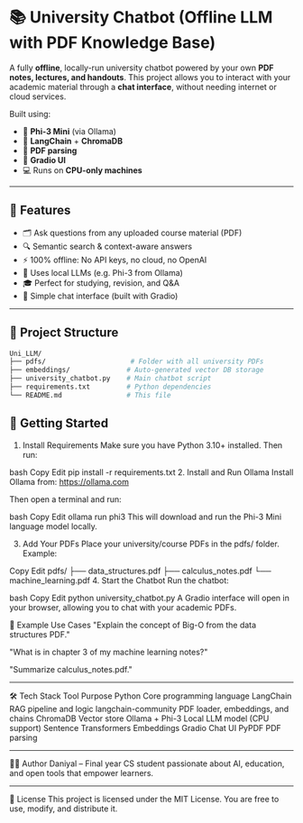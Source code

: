 # 📚 University Chatbot (Offline LLM with PDF Knowledge Base)

A fully **offline**, locally-run university chatbot powered by your own **PDF notes, lectures, and handouts**. This project allows you to interact with your academic material through a **chat interface**, without needing internet or cloud services.

Built using:
- 🧠 **Phi-3 Mini** (via Ollama)
- 🔗 **LangChain** + **ChromaDB**
- 📄 **PDF parsing**
- 💬 **Gradio UI**
- 💻 Runs on **CPU-only machines**

---

## 🎯 Features

- 🗂️ Ask questions from any uploaded course material (PDF)
- 🔍 Semantic search & context-aware answers
- ⚡ 100% offline: No API keys, no cloud, no OpenAI
- 🧠 Uses local LLMs (e.g. Phi-3 from Ollama)
- 🎓 Perfect for studying, revision, and Q&A
- 💬 Simple chat interface (built with Gradio)

---

## 📁 Project Structure

```bash
Uni_LLM/
├── pdfs/                     # Folder with all university PDFs
├── embeddings/              # Auto-generated vector DB storage
├── university_chatbot.py    # Main chatbot script
├── requirements.txt         # Python dependencies
└── README.md                # This file
```

## 🚀 Getting Started
1. Install Requirements
Make sure you have Python 3.10+ installed. Then run:

bash
Copy
Edit
pip install -r requirements.txt
2. Install and Run Ollama
Install Ollama from: https://ollama.com

Then open a terminal and run:

bash
Copy
Edit
ollama run phi3
This will download and run the Phi-3 Mini language model locally.

3. Add Your PDFs
Place your university/course PDFs in the pdfs/ folder. Example:

Copy
Edit
pdfs/
├── data_structures.pdf
├── calculus_notes.pdf
└── machine_learning.pdf
4. Start the Chatbot
Run the chatbot:

bash
Copy
Edit
python university_chatbot.py
A Gradio interface will open in your browser, allowing you to chat with your academic PDFs.

💬 Example Use Cases
"Explain the concept of Big-O from the data structures PDF."

"What is in chapter 3 of my machine learning notes?"

"Summarize calculus_notes.pdf."

---

🛠️ Tech Stack
Tool	Purpose
Python	Core programming language
LangChain	RAG pipeline and logic
langchain-community	PDF loader, embeddings, and chains
ChromaDB	Vector store
Ollama + Phi-3	Local LLM model (CPU support)
Sentence Transformers	Embeddings
Gradio	Chat UI
PyPDF	PDF parsing

---

👨‍💻 Author
Daniyal – Final year CS student passionate about AI, education, and open tools that empower learners.

---

📜 License
This project is licensed under the MIT License. You are free to use, modify, and distribute it.

